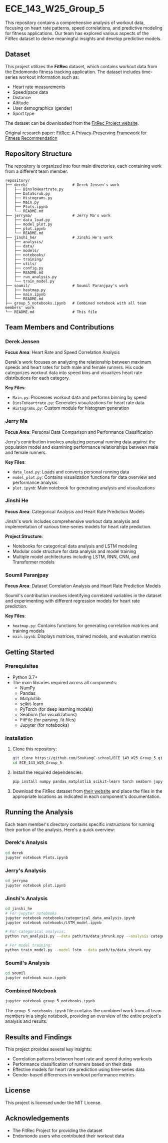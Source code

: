 # ECE_143_W25_Group_5 

This repository contains a comprehensive analysis of workout data, focusing on heart rate patterns, speed correlations, and predictive modeling for fitness applications. Our team has explored various aspects of the FitRec dataset to derive meaningful insights and develop predictive models.

## Dataset

This project utilizes the **FitRec** dataset, which contains workout data from the Endomondo fitness tracking application. The dataset includes time-series workout information such as:
- Heart rate measurements
- Speed/pace data
- Distance
- Altitude
- User demographics (gender)
- Sport type

The dataset can be downloaded from the [FitRec Project website](https://sites.google.com/view/fitrec-project/).

Original research paper: [FitRec: A Privacy-Preserving Framework for Fitness Recommendation](https://dl.acm.org/doi/fullHtml/10.1145/3308558.3313643)

## Repository Structure

The repository is organized into four main directories, each containing work from a different team member:

```
repository/
├── derek/                    # Derek Jensen's work
│   ├── BinsToHeartrate.py
│   ├── DataScrub.py
│   ├── Histograms.py
│   ├── Main.py
│   ├── Plots.ipynb
│   └── README.md
├── jerryma/                  # Jerry Ma's work  
│   ├── data_load.py
│   ├── model_plot.py
│   ├── plot.ipynb
│   └── README.md
├── jinshi_he/                # Jinshi He's work
│   ├── analysis/
│   ├── data/
│   ├── models/
│   ├── notebooks/
│   ├── training/
│   ├── utils/
│   ├── config.py
│   ├── README.md
│   ├── run_analysis.py
│   └── train_model.py
├── soumil/                   # Soumil Paranjpay's work
│   ├── heatmap.py
│   ├── main.ipynb
│   └── README.md
├── group_5_notebooks.ipynb   # Combined notebook with all team members' work
└── README.md                 # This file
```

## Team Members and Contributions

### Derek Jensen
**Focus Area**: Heart Rate and Speed Correlation Analysis

Derek's work focuses on analyzing the relationship between maximum speeds and heart rates for both male and female runners. His code categorizes workout data into speed bins and visualizes heart rate distributions for each category.

**Key Files**:
- `Main.py`: Processes workout data and performs binning by speed
- `BinsToHeartrate.py`: Generates visualizations for heart rate data
- `Histograms.py`: Custom module for histogram generation

### Jerry Ma
**Focus Area**: Personal Data Comparison and Performance Classification

Jerry's contribution involves analyzing personal running data against the population model and examining performance relationships between male and female runners.

**Key Files**:
- `data_load.py`: Loads and converts personal running data
- `model_plot.py`: Contains visualization functions for data overview and performance analysis
- `plot.ipynb`: Main notebook for generating analysis and visualizations

### Jinshi He
**Focus Area**: Categorical Analysis and Heart Rate Prediction Models

Jinshi's work includes comprehensive workout data analysis and implementation of various time-series models for heart rate prediction.

**Project Structure**:
- Notebooks for categorical data analysis and LSTM modeling
- Modular code structure for data analysis and model training
- Multiple model architectures including LSTM, RNN, CNN, and Transformer models

### Soumil Paranjpay
**Focus Area**: Dataset Correlation Analysis and Heart Rate Prediction Models

Soumil's contribution involves identifying correlated variables in the dataset and experimenting with different regression models for heart rate prediction.

**Key Files**:
- `heatmap.py`: Contains functions for generating correlation matrices and training models
- `main.ipynb`: Displays matrices, trained models, and evaluation metrics

## Getting Started

### Prerequisites

- Python 3.7+
- The main libraries required across all components:
  - NumPy
  - Pandas
  - Matplotlib
  - scikit-learn
  - PyTorch (for deep learning models)
  - Seaborn (for visualizations)
  - FitFile (for parsing .fit files)
  - Jupyter (for notebooks)

### Installation

1. Clone this repository:
   ```bash
   git clone https://github.com/SouKangC-school/ECE_143_W25_Group_5.git
   cd ECE_143_W25_Group_5
   ```

2. Install the required dependencies:
   ```bash
   pip install numpy pandas matplotlib scikit-learn torch seaborn jupyter fitparse
   ```

3. Download the FitRec dataset from [their website](https://sites.google.com/view/fitrec-project/) and place the files in the appropriate locations as indicated in each component's documentation.

## Running the Analysis

Each team member's directory contains specific instructions for running their portion of the analysis. Here's a quick overview:

### Derek's Analysis
```bash
cd derek
jupyter notebook Plots.ipynb
```

### Jerry's Analysis
```bash
cd jerryma
jupyter notebook plot.ipynb
```

### Jinshi's Analysis
```bash
cd jinshi_he
# For jupyter notebooks
jupyter notebook notebooks/categorical_data_analysis.ipynb
jupyter notebook notebooks/LSTM_model.ipynb

# For categorical analysis:
python run_analysis.py --data path/to/data_shrunk.npy --analysis categorical

# For model training:
python train_model.py --model lstm --data path/to/data_shrunk.npy
```

### Soumil's Analysis
```bash
cd soumil
jupyter notebook main.ipynb
```

### Combined Notebook
```bash
jupyter notebook group_5_notebooks.ipynb
```

The `group_5_notebooks.ipynb` file contains the combined work from all team members in a single notebook, providing an overview of the entire project's analysis and results.

## Results and Findings

This project provides several key insights:
- Correlation patterns between heart rate and speed during workouts
- Performance classification of runners based on their data
- Effective models for heart rate prediction using time-series data
- Gender-based differences in workout performance metrics

## License

This project is licensed under the MIT License.

## Acknowledgements

- The FitRec Project for providing the dataset
- Endomondo users who contributed their workout data